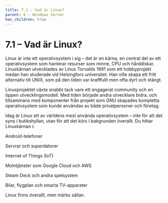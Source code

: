 ```yaml
---
title: 7.1 – Vad är Linux?
parent: 6 – Windows Server
has_children: true
---
```

# 7.1 – Vad är Linux?

Linux är inte ett operativsystem i sig – det är en kärna, en central del av ett operativsystem som hanterar resurser som minne, CPU och hårddiskar. Linuxkärnan utvecklades av Linus Torvalds 1991 som ett hobbyprojekt medan han studerade vid Helsingfors universitet. Han ville skapa ett fritt alternativ till UNIX, som på den tiden var kraftfullt men ofta dyrt och stängt.

Linuxprojektet växte snabbt tack vare ett engagerat community och en öppen utvecklingsmodell. Med tiden började andra utvecklare bidra, och tillsammans med komponenter från projekt som GNU skapades kompletta operativsystem som kunde användas av både privatpersoner och företag.

Idag är Linux ett av världens mest använda operativsystem – inte för att det syns i butikshyllan, utan för att det körs i bakgrunden överallt. Du hittar Linuxkärnan i:

Android-telefoner

Servrar och superdatorer

Internet of Things (IoT)

Molntjänster som Google Cloud och AWS

Steam Deck och andra spelsystem

Bilar, flygplan och smarta TV-apparater

Linux finns överallt, men märks sällan.

